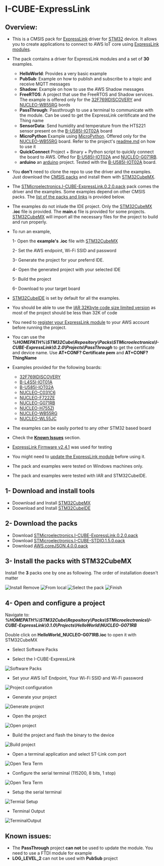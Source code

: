 ﻿# I-CUBE-ExpressLink

## Overview:
* This is a CMSIS pack for [ExpressLink](https://aws.amazon.com/iot-expresslink/) driver for [STM32](https://www.st.com/en/microcontrollers-microprocessors/stm32-32-bit-arm-cortex-mcus.html) device. It allows you to create applications to connect to AWS IoT core using [ExpressLink modules](https://devices.amazonaws.com/search?page=1&sv=iotxplnk).

* The pack contains a driver for ExpressLink modules and a set of **30** examples. 

    * **HelloWorld**: Provides a very basic example
    * **PubSub**: Example on how to publish and subscribe to a topic and receive MQTT messages
    * **Shadow**: Example on how to use the AWS Shadow messages
    * **FreeRTOS**: A project that use the FreeRTOS and Shadow services. The example is offered only for the [32F769IDISCOVERY](https://www.st.com/en/evaluation-tools/32f769idiscovery.html) and [NUCLEO-WB55RG](https://www.st.com/en/evaluation-tools/nucleo-wb55rg.html) bords
    * **PassThrough**: Passthrough to use a terminal to communicate with the module. Can be used to get the ExpressLink ceritificate and the Thing name
    * **SensorData**: Send humidity and temperature from the HTS221 sensor present on the  [B-U585I-IOT02A](https://www.st.com/en/evaluation-tools/b-u585i-iot02a.html) board
    * **MicroPython** Example using [MicroPython](http://www.micropython.org/). Offered only for the [NUCLEO-WB55RG](https://www.st.com/en/evaluation-tools/nucleo-wb55rg.html) board. Refer to the project's [readme.md](https://github.com/stm32-hotspot/I-CUBE-ExpressLink/blob/main/Projects/MicroPython/readme.md) on how to use it
    * **QuickConnect** Project + Binary + Python script to quickly connect the board to AWS. Offed for [B-U585I-IOT02A](https://www.st.com/en/evaluation-tools/b-u585i-iot02a.html) and [NUCLEO-G071RB](https://www.st.com/en/evaluation-tools/nucleo-h755zi-q.html).
    * **arduino** an [arduino](https://www.arduino.cc/) project. Tested with the [B-U585I-IOT02A](https://www.st.com/en/evaluation-tools/b-u585i-iot02a.html) board.
* You **don't** need to clone the repo to use the driver and the examples. Just download the [CMSIS packs](https://github.com/stm32-hotspot/I-CUBE-ExpressLink#2--download-the-packs) and install them with [STM32CubeMX](https://www.st.com/stm32cubemx). 

* The [STMicroelectronics.I-CUBE-ExpressLink.0.2.0.pack](https://github.com/stm32-hotspot/I-CUBE-ExpressLink/raw/main/I-CUBE-ExpressLink/STMicroelectronics.I-CUBE-ExpressLink.0.2.0.pack) pack comes the driver and the examples. Some examples depend on other CMSIS packs. The [list of the packs and links](https://github.com/stm32-hotspot/I-CUBE-ExpressLink#2--download-the-packs) is provided below.

* The examples do not inlude the IDE project. Only the [STM32CubeMX](https://www.st.com/stm32cubemx) **.ioc** file is provided. The **main.c** file is provided for some projects.  [STM32CubeMX](https://www.st.com/stm32cubemx) will import all the necessary files for the project to build and run properly.

* To run an example, 
 
    1- Open the **example's .ioc** file with [STM32CubeMX](https://www.st.com/stm32cubemx)
    
    2-  Set the AWS endpoint, Wi-Fi SSID and password
    
    3- Generate the project for your preferrd IDE. 

    4- Open the generated project with your selected IDE

    5- Build the project 

    6- Download to your target board

* [STM32CubeIDE](https://www.st.com/stm32cubeide) is set by default for all the examples. 

* You should be able to use the [IAR 32Kbyte code size limited version](https://www.iar.com/products/architectures/arm/iar-embedded-workbench-for-arm/iar-embedded-workbench-for-arm---free-trial-version/) as most of the project should be less than 32K of code

* You need to [register your ExpressLink module](https://github.com/espressif/esp-aws-expresslink-eval#6-registering-expresslink-to-your-development-account)  to your AWS account before running the project.

* You can use the ***%HOMEPATH%\STM32Cube\Repository\Packs\STMicroelectronics\I-CUBE-ExpressLink\0.2.0\Projects\PassThrough*** to get the certificate and device name. Use **AT+CONF? Certificate pem** and **AT+CONF? ThingName**

* Examples provided for the following boards:
    * [32F769IDISCOVERY](https://www.st.com/en/evaluation-tools/32f769idiscovery.html)
    * [B-L4S5I-IOT01A](https://www.st.com/en/evaluation-tools/b-l4s5i-iot01a.html)
    * [B-U585I-IOT02A](https://www.st.com/en/evaluation-tools/b-u585i-iot02a.html)
    * [NUCLEO-C031C6](https://www.st.com/en/evaluation-tools/nucleo-c031c6.html)
    * [NUCLEO-F722ZE](https://www.st.com/en/evaluation-tools/nucleo-f722ze.html)
    * [NUCLEO-G071RB](https://www.st.com/en/evaluation-tools/nucleo-g071rb.html)
    * [NUCLEO-H755ZI](https://www.st.com/en/evaluation-tools/nucleo-h755zi-q.html)
    * [NUCLEO-WB55RG](https://www.st.com/en/evaluation-tools/nucleo-wb55rg.html)
    * [NUCLEO-WL55JC](https://www.st.com/en/evaluation-tools/nucleo-wl55jc.html)

* The examples can be easily ported to any other STM32 based board
* Check the [**Known Issues**](https://github.com/stm32-hotspot/I-CUBE-ExpressLink#known-issues) section.

* [ExpressLink Firmware v2.4.1](https://github.com/espressif/esp-aws-expresslink-eval/releases/tag/v2.4.1) was used for testing

* You might need to [update the ExpressLink module](https://github.com/espressif/esp-aws-expresslink-eval#9-upgrading-expresslink-firmware) before using it. 

* The pack and examples were tested on Windows machines only.

* The pack and examples were tested with IAR and STM32CubeIDE.


## 1- Download and install tools
* Doownload and Install [STM32CubeMX](https://www.st.com/stm32cubemx)
* Doownload and Install [STM32CubeIDE](https://www.st.com/stm32cubeide)


## 2- Download the packs
* Download [STMicroelectronics.I-CUBE-ExpressLink.0.2.0.pack](https://github.com/stm32-hotspot/I-CUBE-ExpressLink/raw/main/I-CUBE-ExpressLink/STMicroelectronics.I-CUBE-ExpressLink.0.2.0.pack)
* Download [STMicroelectronics.I-CUBE-STDIO.1.5.0.pack](https://github.com/stm32-hotspot/I-CUBE-STDIO/blob/main/Pack/STMicroelectronics.I-CUBE-STDIO.1.5.0.pack?raw=true)
* Download [AWS.coreJSON.4.0.0.pack](https://freertos-cmsis-packs.s3.us-west-2.amazonaws.com/AWS.coreJSON.4.0.0.pack)


## 3- Install the packs with STM32CubeMX

Install the **3** packs one by one as following. The order of installation doesn't matter

![Install Remove](./Resources/Install_Pack_01.jpg)
![From local](./Resources/Install_Pack_02.jpg)
![Select the pack](./Resources/Install_Pack_03.jpg)
![Finish](./Resources/Install_Pack_04.jpg)


## 4- Open and configure a project

Navigate to: ***%HOMEPATH%\STM32Cube\Repository\Packs\STMicroelectronics\I-CUBE-ExpressLink\0.1.0\Projects\HelloWorld\NUCLEO-G071RB***

Double click on **HelloWorld_NUCLEO-G071RB.ioc** to open it with STM32CubeMX

* Select Software Packs

* Select the I-CUBE-ExpressLink

![Software Packs](./Resources/SoftwarePacks.jpg)

* Set your AWS IoT Endpoint, Your Wi-Fi SSID and Wi-Fi password

![Project configuration](./Resources/ProjectConfig.jpg)

* Generate your project

![Generate project](./Resources/Generate.jpg)

* Open the project

![Open project](./Resources/OpenProject.jpg)

* Build the project and flash the binary to the device

![Build project](./Resources/Build.jpg)


* Open a terminal application and select ST-Link com port

![Open Tera Term](./Resources/OpenTeraTerm.jpg)


* Configure the serial terminal (115200, 8 bits, 1 stop)

![Open Tera Term](./Resources/TeraTermConfig.jpg)


* Setup the serial terminal

![Termial Setup](./Resources/TermialSetup.jpg)


* Terminal Output

![TerminalOutput](./Resources/TerminalOutput.jpg)

## Known issues:
* The **PassThrough** project **can not** be used to update the module. You need to use a FTDI module for example
* **LOG_LEVEL_2** can not be used with **PubSub** project


